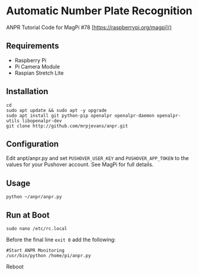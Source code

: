 # Automatic Number Plate Recognition
ANPR Tutorial Code for MagPi #78 [https://raspberrypi.org/magpi]()

## Requirements

* Raspberry Pi
* Pi Camera Module
* Raspian Stretch Lite


## Installation

```
cd
sudo apt update && sudo apt -y upgrade
sudo apt install git python-pip openalpr openalpr-daemon openalpr-utils libopenalpr-dev
git clone http://github.com/mrpjevans/anpr.git
```

## Configuration

Edit anpt/anpr.py and set `PUSHOVER_USER_KEY` and `PUSHOVER_APP_TOKEN` to the values for your Pushover account. See MagPi for full details.

## Usage

```
python ~/anpr/anpr.py
```

## Run at Boot

```
sudo nano /etc/rc.local
```

Before the final line `exit 0` add the following:

```
#Start ANPR Monitoring
/usr/bin/python /home/pi/anpr.py
```
Reboot

